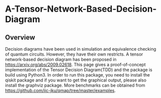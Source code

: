 # A-Tensor-Network-Based-Decision-Diagram
## Overview
Decision diagrams have been used in simulation and equivalence checking of quantum circuits. However, they have their own restricts. A tensor network-based decision diagram has been proposed in https://arxiv.org/abs/2009.02618. This page gives a proof-of-concept implementation of the Tensor Decision Diagram(TDD) and the package is build using Python3. In order to run this package, you need to install the qiskit package and if you want to get the graphical output, please also install the graphviz package.
More benchmarks can be obtained from https://github.com/iic-jku/qmap/tree/master/examples.
